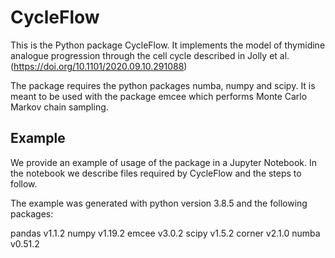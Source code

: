 # CycleFlow

This is the Python package CycleFlow. It implements the  model of thymidine analogue progression through the cell cycle described in Jolly et al. (https://doi.org/10.1101/2020.09.10.291088)

The package requires the python packages numba, numpy and scipy. It is meant to be used with the package emcee which performs Monte Carlo Markov chain sampling.

## Example

We provide an example of usage of the package in a Jupyter Notebook. In the notebook we describe files required by CycleFlow and the steps to follow.

The example was generated with python version 3.8.5 and the following packages:

pandas v1.1.2
numpy v1.19.2
emcee v3.0.2
scipy v1.5.2
corner v2.1.0
numba v0.51.2
